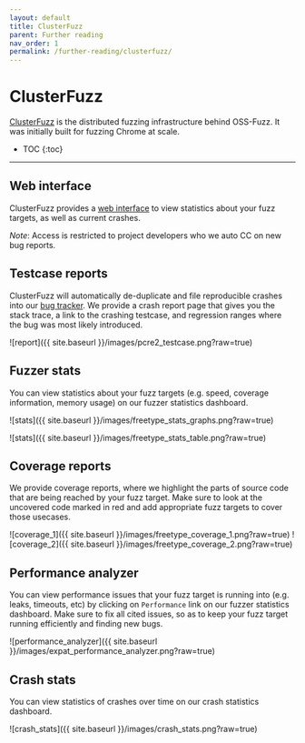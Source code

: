 ```yaml
---
layout: default
title: ClusterFuzz
parent: Further reading
nav_order: 1
permalink: /further-reading/clusterfuzz/
---
```


# ClusterFuzz

[ClusterFuzz](https://github.com/google/clusterfuzz) is the distributed fuzzing
infrastructure behind OSS-Fuzz. It was initially built for fuzzing Chrome at
scale.

- TOC
{:toc}
---

## Web interface

ClusterFuzz provides a [web interface](https://oss-fuzz.com)
to view statistics about your fuzz targets, as well as current crashes.

*Note*: Access is restricted to project developers who we auto CC on new bug
reports.

## Testcase reports

ClusterFuzz will automatically de-duplicate and file reproducible crashes into
our [bug tracker](https://bugs.chromium.org/p/oss-fuzz/issues/list). We provide
a crash report page that gives you the stack trace, a link to the crashing
testcase, and regression ranges where the bug was most likely introduced.

![report]({{ site.baseurl }}/images/pcre2_testcase.png?raw=true)

## Fuzzer stats

You can view statistics about your fuzz targets (e.g. speed, coverage
information, memory usage) on our fuzzer statistics dashboard.

![stats]({{ site.baseurl }}/images/freetype_stats_graphs.png?raw=true)

![stats]({{ site.baseurl }}/images/freetype_stats_table.png?raw=true)

## Coverage reports

We provide coverage reports, where we highlight the parts of source code that
are being reached by your fuzz target. Make sure to look at the uncovered code
marked in red and add appropriate fuzz targets to cover those usecases.

![coverage_1]({{ site.baseurl }}/images/freetype_coverage_1.png?raw=true)
![coverage_2]({{ site.baseurl }}/images/freetype_coverage_2.png?raw=true)

## Performance analyzer

You can view performance issues that your fuzz target is running into (e.g.
leaks, timeouts, etc) by clicking on `Performance` link on our fuzzer statistics
dashboard. Make sure to fix all cited issues, so as to keep your fuzz target
running efficiently and finding new bugs.

![performance_analyzer]({{ site.baseurl }}/images/expat_performance_analyzer.png?raw=true)

## Crash stats

You can view statistics of crashes over time on our crash statistics dashboard.

![crash_stats]({{ site.baseurl }}/images/crash_stats.png?raw=true)
